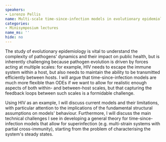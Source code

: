 ```yaml
---
speakers:
- Lorenzo Pellis
name: Multi-scale time-since-infection models in evolutionary epidemiology
categories:
- Minisymposium lectures
name_ms: ''
hide: no
---
```

The study of evolutionary epidemiology is vital to understand the complexity of pathogens’ dynamics and their impact on public health, but is inherently challenging because pathogen evolution is driven by forces acting at multiple scales: for example, HIV needs to escape the immune system within a host, but also needs to maintain the ability to be transmitted efficiently between hosts. I will argue that time-since-infection models are much more flexible than ODEs if we want to allow for realistic enough aspects of both within- and between-host scales, but that capturing the feedback loops between such scales is a formidable challenge.
 
 Using HIV as an example, I will discuss current models and their limitations, with particular attention to the implications of the fundamental structural assumptions on models' behaviour. Furthermore, I will discuss the main technical challenges I see in developing a general theory for time-since-infection models that allow for superinfection (e.g. multi-strain systems with partial cross-immunity), starting from the problem of characterising the system's steady states.


